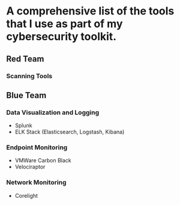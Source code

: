 # A comprehensive list of the tools that I use as part of my cybersecurity toolkit. 

## Red Team

### Scanning Tools


## Blue Team

### Data Visualization and Logging
- Splunk
- ELK Stack (Elasticsearch, Logstash, Kibana)


### Endpoint Monitoring
- VMWare Carbon Black
- Velociraptor
  

### Network Monitoring
- Corelight